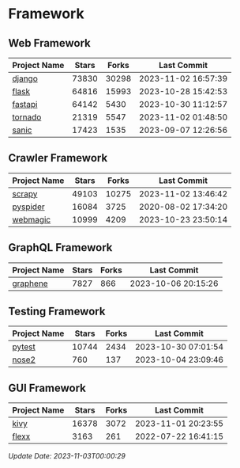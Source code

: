 # Framework

## Web Framework
| Project Name | Stars | Forks | Last Commit |
| ------------ | ----- | ----- | ----------- |
| [django](https://github.com/django/django) | 73830 | 30298 | 2023-11-02 16:57:39 |
| [flask](https://github.com/pallets/flask) | 64816 | 15993 | 2023-10-28 15:42:53 |
| [fastapi](https://github.com/tiangolo/fastapi) | 64142 | 5430 | 2023-10-30 11:12:57 |
| [tornado](https://github.com/tornadoweb/tornado) | 21319 | 5547 | 2023-11-02 01:48:50 |
| [sanic](https://github.com/sanic-org/sanic) | 17423 | 1535 | 2023-09-07 12:26:56 |

## Crawler Framework
| Project Name | Stars | Forks | Last Commit |
| ------------ | ----- | ----- | ----------- |
| [scrapy](https://github.com/scrapy/scrapy) | 49103 | 10275 | 2023-11-02 13:46:42 |
| [pyspider](https://github.com/binux/pyspider) | 16084 | 3725 | 2020-08-02 17:34:20 |
| [webmagic](https://github.com/code4craft/webmagic) | 10999 | 4209 | 2023-10-23 23:50:14 |

## GraphQL Framework
| Project Name | Stars | Forks | Last Commit |
| ------------ | ----- | ----- | ----------- |
| [graphene](https://github.com/graphql-python/graphene) | 7827 | 866 | 2023-10-06 20:15:26 |

## Testing Framework
| Project Name | Stars | Forks | Last Commit |
| ------------ | ----- | ----- | ----------- |
| [pytest](https://github.com/pytest-dev/pytest) | 10744 | 2434 | 2023-10-30 07:01:54 |
| [nose2](https://github.com/nose-devs/nose2) | 760 | 137 | 2023-10-04 23:09:46 |

## GUI Framework
| Project Name | Stars | Forks | Last Commit |
| ------------ | ----- | ----- | ----------- |
| [kivy](https://github.com/kivy/kivy) | 16378 | 3072 | 2023-11-01 20:23:55 |
| [flexx](https://github.com/flexxui/flexx) | 3163 | 261 | 2022-07-22 16:41:15 |

*Update Date: 2023-11-03T00:00:29*